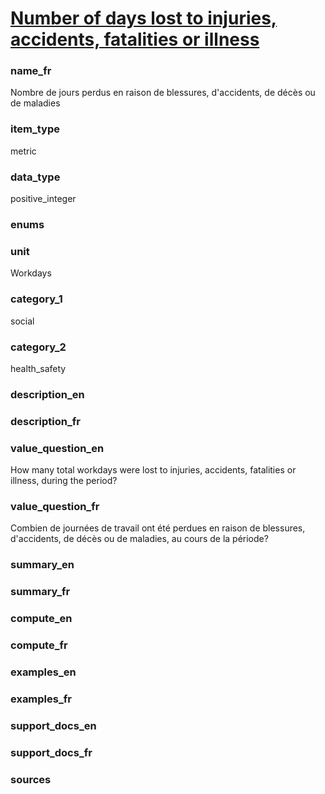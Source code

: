 
# [Number of days lost to injuries, accidents, fatalities or illness ](#days_lost_count)

### name_fr

Nombre de jours perdus en raison de blessures, d'accidents, de décès ou de maladies

### item_type

metric

### data_type

positive_integer

### enums



### unit

Workdays

### category_1

social

### category_2

health_safety

### description_en



### description_fr



### value_question_en


How many total workdays were lost to injuries, accidents, fatalities or illness,
during the period?

### value_question_fr


Combien de journées de travail ont été perdues en raison de blessures, d'accidents, de décès
ou de maladies, au cours de la période?

### summary_en



### summary_fr



### compute_en



### compute_fr



### examples_en



### examples_fr



### support_docs_en



### support_docs_fr



### sources


            